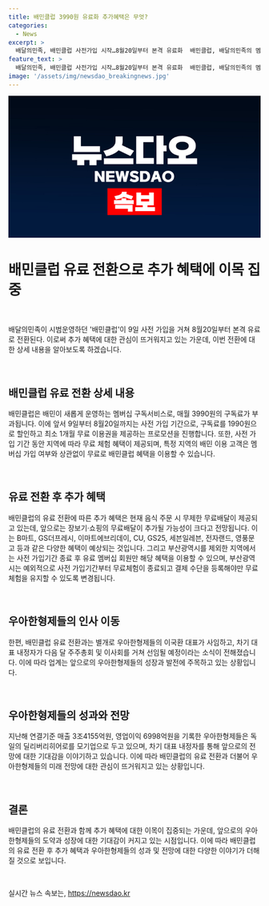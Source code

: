```yaml
---
title: 배민클럽 3990원 유료화 추가혜택은 무엇?
categories:
  - News
excerpt: >
  배달의민족, 배민클럽 사전가입 시작…8월20일부터 본격 유료화  배민클럽, 배달의민족의 멤버십 구독서비스가 8월20일부터 유료 전환된다. 월 3990원으로 추가혜택이 제공되며, 사전가입 기간 중 구독료는 1990원으로 할인된다. 유료회원만 혜택을 받을 수 있으며, 무제한 무료배달 외에 장보기·쇼핑의 무료배달 등의 혜택이 예상된다. 독일의 딜리버리히어로(DH)는 지난해 매출 3조4155억원, 영업이익 6998억원을 기록했으며, 차기 대표 내정자는 다음 달 선임될 예정이다.
feature_text: >
  배달의민족, 배민클럽 사전가입 시작…8월20일부터 본격 유료화  배민클럽, 배달의민족의 멤버십 구독서비스가 8월20일부터 유료 전환된다. 월 3990원으로 추가혜택이 제공되며, 사전가입 기간 중 구독료는 1990원으로 할인된다. 유료회원만 혜택을 받을 수 있으며, 무제한 무료배달 외에 장보기·쇼핑의 무료배달 등의 혜택이 예상된다. 독일의 딜리버리히어로(DH)는 지난해 매출 3조4155억원, 영업이익 6998억원을 기록했으며, 차기 대표 내정자는 다음 달 선임될 예정이다.
image: '/assets/img/newsdao_breakingnews.jpg'
---
```


<p><img src="/assets/img/newsdao_breakingnews.jpg" alt="ranknews 속보" /></p>

<h1 data-ke-size="size32">배민클럽 유료 전환으로 추가 혜택에 이목 집중</h1>

<p data-ke-size="size16">&nbsp;</p>

<p>배달의민족이 시범운영하던 '배민클럽'이 9일 사전 가입을 거쳐 8월20일부터 본격 유료로 전환된다. 이로써 추가 혜택에 대한 관심이 뜨거워지고 있는 가운데, 이번 전환에 대한 상세 내용을 알아보도록 하겠습니다.</p>

<p data-ke-size="size16">&nbsp;</p>

<h2 data-ke-size="size26">배민클럽 유료 전환 상세 내용</h2>

<p data-ke-size="size16">배민클럽은 배민이 새롭게 운영하는 멤버십 구독서비스로, 매월 3990원의 구독료가 부과됩니다. 이에 앞서 9일부터 8월20일까지는 사전 가입 기간으로, 구독료를 1990원으로 할인하고 최소 1개월 무료 이용권을 제공하는 프로모션을 진행합니다. 또한, 사전 가입 기간 동안 지역에 따라 무료 체험 혜택이 제공되며, 특정 지역의 배민 이용 고객은 멤버십 가입 여부와 상관없이 무료로 배민클럽 혜택을 이용할 수 있습니다.</p>

<p data-ke-size="size16">&nbsp;</p>

<h2 data-ke-size="size26">유료 전환 후 추가 혜택</h2>

<p data-ke-size="size16">배민클럽의 유료 전환에 따른 추가 혜택은 현재 음식 주문 시 무제한 무료배달이 제공되고 있는데, 앞으로는 장보기·쇼핑의 무료배달이 추가될 가능성이 크다고 전망됩니다. 이는 B마트, GS더프레시, 이마트에브리데이, CU, GS25, 세븐일레븐, 전자랜드, 영풍문고 등과 같은 다양한 혜택이 예상되는 것입니다. 그리고 부산광역시를 제외한 지역에서는 사전 가입기간 종료 후 유료 멤버십 회원만 해당 혜택을 이용할 수 있으며, 부산광역시는 예외적으로 사전 가입기간부터 무료체험이 종료되고 결제 수단을 등록해야만 무료 체험을 유지할 수 있도록 변경됩니다.</p>

<p data-ke-size="size16">&nbsp;</p>

<h2 data-ke-size="size26">우아한형제들의 인사 이동</h2>

<p data-ke-size="size16">한편, 배민클럽 유료 전환과는 별개로 우아한형제들의 이국환 대표가 사임하고, 차기 대표 내정자가 다음 달 주주총회 및 이사회를 거쳐 선임될 예정이라는 소식이 전해졌습니다. 이에 따라 업계는 앞으로의 우아한형제들의 성장과 발전에 주목하고 있는 상황입니다.</p>

<p data-ke-size="size16">&nbsp;</p>

<h2 data-ke-size="size26">우아한형제들의 성과와 전망</h2>

<p data-ke-size="size16">지난해 연결기준 매출 3조4155억원, 영업이익 6998억원을 기록한 우아한형제들은 독일의 딜리버리히어로를 모기업으로 두고 있으며, 차기 대표 내정자를 통해 앞으로의 전망에 대한 기대감을 이야기하고 있습니다. 이에 따라 배민클럽의 유료 전환과 더불어 우아한형제들의 미래 전망에 대한 관심이 뜨거워지고 있는 상황입니다.</p>

<p data-ke-size="size16">&nbsp;</p>

<h2 data-ke-size="size26">결론</h2>

<p data-ke-size="size16">배민클럽의 유료 전환과 함께 추가 혜택에 대한 이목이 집중되는 가운데, 앞으로의 우아한형제들의 도약과 성장에 대한 기대감이 커지고 있는 시점입니다. 이에 따라 배민클럽의 유료 전환 후 추가 혜택과 우아한형제들의 성과 및 전망에 대한 다양한 이야기가 더해질 것으로 보입니다.</p>

<p data-ke-size="size16">&nbsp;</p>
실시간 뉴스 속보는, <a href="https://newsdao.kr" rel="dofollow">https://newsdao.kr</a>


